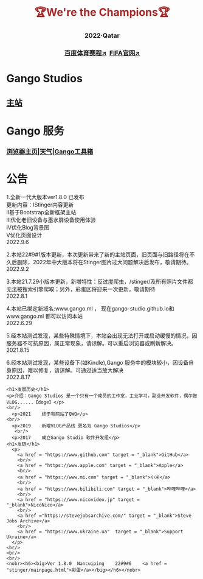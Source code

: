 <html><!--https://pic1.zhimg.com/80/v2-877222e61d52797f9bc33951fdd88eb0_720w.webp?source=1940ef5c-->
  <head>
    <meta charset="UTF-8">
  </head>
  <body>
    <h1 style = "color:#A52A2A;" align = "center">🏆We're the Champions🏆</h1>
    <h3  align = "center">2022·Qatar</h3>
    <h3  align = "center" target = "_blank"><a href = "https://tiyu.baidu.com/match/%E4%B8%96%E7%95%8C%E6%9D%AF/from/baidu_aladdin" target = "_blank">百度体育赛程↗</a>&nbsp;&nbsp;<a href = "https://www.fifaplus.com" target = "_blank">FIFA官网↗</a></h3>
    <!--<h3 style = "color:red;" align = "center" target = "_blank"><a href ="https://stevejobsarchive.com/">Steve Jobs Archive</a><h3>-->
    <h1>Gango Studios</h1>
      <h2><a href = "https://gango-studio.github.io/main.html">主站</a>
        <br/>   
    <h1>Gango 服务</h1>
    <h3><a href = "serves/blank.html" target = "_blank">浏览器主页</a>|<a href = "serves/weather.html" target = "_blank">天气</a>|<a href = "https://gango-studio.github.io/serves/tools/indexpage.html" target = "_blank">Gango工具箱</a>
        <br/>
    </h3>
    <h1>公告</h1>
      <p>   1.全新一代大版本ver1.8.0 已发布<br/>更新内容：ⅠStinger内容更新<br/>Ⅱ基于Bootstrap全新框架主站<br/>Ⅲ优化老旧设备与墨水屏设备使用体验<br/>Ⅳ优化Blog背景图<br/>Ⅴ优化页面设计<br/>        2022.9.6</p>
      <p>   2.本站22#9#1版本更新，本次更新带来了新的主站页面，旧页面与旧路径将在不久后删除，2022年中大版本将在Stinger图片过大问题解决后发布，敬请期待。<br/>        2022.9.2</p>
      <p>   3.本站21.7.29小版本更新，新增特性：反过度爬虫，/stinger/及所有照片文件都无法被搜索引擎爬取；另外，彩蛋区将迎来一次更新，敬请期待<br/>        2022.8.1</p>
      <p>   4.本站已绑定新域名:www.gango.ml ， 现在gango-studio.github.io和www.gango.ml 都可以访问本站<br/>        2022.6.29</p>
      <p>   5.经本站测试发现，某些特殊情境下，本站会出现无法打开或启动缓慢的情况，因服务器不可抗原因，属正常现象，请谅解。可以重启浏览器或刷新解决。<br/>        2021.8.15</p>
      <p>   6.经本站测试发现，某些设备下(如Kindle),Gango 服务中的模块较小，因设备自身原因，难以修复，请谅解。可通过适当放大解决<br/>        2022.8.17</p>

    <h1>发展历史</h1>
    <p>介绍：Gango Studios 是一个只有一个成员的工作室，主业学习，副业开发软件，偶尔做VLOG......【doge】</p>
    <br/>
      <p>2021    终于有网站了QWQ</p> 
    <br/>
      <p>2019    新增VLOG产品线 更名为 Gango Studios</p>
       <br/>
      <p>2017    成立Gango Studio 软件开发组</p>
    <h1>友链</h1>
      <p>
        <a href = "https://www.github.com" target = "_blank">GitHub</a>
        <br/>
        <a href = "https://www.apple.com" target = "_blank">Apple</a>
        <br/> 
        <a href = "https://www.mi.com" target = "_blank">小米</a>
        <br/>
        <a href = "https://www.bilibili.com" target = "_blank">哔哩哔哩</a>
        <br/>
        <a href = "https://www.nicovideo.jp" target = "_blank">NicoNico</a>
        <br/>
        <a href ="https://stevejobsarchive.com/" target = "_blank">Steve Jobs Archive</a>
        <br/>
        <a href = "https://www.ukraine.ua"  target = "_blank">Support Ukraine</a>
      </p> 
    <br/>
    <br/>
    <br/>
    <nobr><h6><big>Ver 1.8.0  Nancuiping    22#9#6    <a href = "stinger/mainpage.html">彩蛋</a></big></h6></nobr>
  <!--</body>-->
<!--</html>-->
<!-- Developed by Gango Studios , Sam Mu  -->
